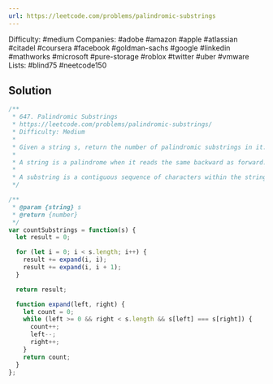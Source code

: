 ```yaml
---
url: https://leetcode.com/problems/palindromic-substrings
---
```


Difficulty: #medium
Companies: #adobe #amazon #apple #atlassian #citadel #coursera #facebook #goldman-sachs #google #linkedin #mathworks #microsoft #pure-storage #roblox #twitter #uber #vmware
Lists: #blind75 #neetcode150

## Solution

```javascript
/**
 * 647. Palindromic Substrings
 * https://leetcode.com/problems/palindromic-substrings/
 * Difficulty: Medium
 *
 * Given a string s, return the number of palindromic substrings in it.
 *
 * A string is a palindrome when it reads the same backward as forward.
 *
 * A substring is a contiguous sequence of characters within the string.
 */

/**
 * @param {string} s
 * @return {number}
 */
var countSubstrings = function(s) {
  let result = 0;

  for (let i = 0; i < s.length; i++) {
    result += expand(i, i);
    result += expand(i, i + 1);
  }

  return result;

  function expand(left, right) {
    let count = 0;
    while (left >= 0 && right < s.length && s[left] === s[right]) {
      count++;
      left--;
      right++;
    }
    return count;
  }
};

```
